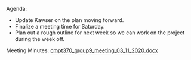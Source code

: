 Agenda:

* Update Kawser on the plan moving forward.
* Finalize a meeting time for Saturday.
* Plan out a rough outline for next week so we can work on the project during the week off.

Meeting Minutes:
[cmpt370_group9_meeting_03_11_2020.docx](uploads/d60bf35f55b18bb06c8672bb0147b5d5/cmpt370_group9_meeting_03_11_2020.docx)
